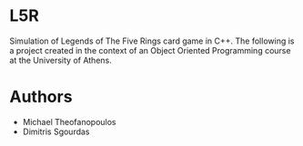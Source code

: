 # L5R
Simulation of Legends of The Five Rings card game in C++. The following is a project created in the context of an Object Oriented Programming course at the University of Athens.
# Authors
* Michael Theofanopoulos
* Dimitris Sgourdas
